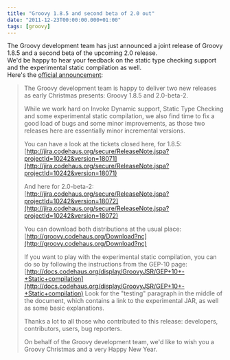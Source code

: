 ```yaml
---
title: "Groovy 1.8.5 and second beta of 2.0 out"
date: "2011-12-23T00:00:00.000+01:00"
tags: [groovy]
---
```


The Groovy development team has just announced a joint release of Groovy 1.8.5 and a second beta of the upcoming 2.0 release.  
We'd be happy to hear your feedback on the static type checking support and the experimental static compilation as well.  
Here's the [official announcement](http://docs.codehaus.org/display/GROOVY/2011/12/23/Groovy+1.8.5+and+2.0-beta-2+released):

> The Groovy development team is happy to deliver two new releases as early Christmas presents: Groovy 1.8.5 and 2.0-beta-2.  
>   
> While we work hard on Invoke Dynamic support, Static Type Checking and some experimental static compilation, we also find time to fix a good load of bugs and some minor improvements, as those two releases here are essentially minor incremental versions.  
>   
> You can have a look at the tickets closed here, for 1.8.5:  
> [http://jira.codehaus.org/secure/ReleaseNote.jspa?projectId=10242&version=18071](http://jira.codehaus.org/secure/ReleaseNote.jspa?projectId=10242&version=18071)  
>   
> And here for 2.0-beta-2:  
> [http://jira.codehaus.org/secure/ReleaseNote.jspa?projectId=10242&version=18072](http://jira.codehaus.org/secure/ReleaseNote.jspa?projectId=10242&version=18072)  
>   
> You can download both distributions at the usual place:  
> [http://groovy.codehaus.org/Download?nc](http://groovy.codehaus.org/Download?nc)  
>   
> If you want to play with the experimental static compilation, you can do so by following the instructions from the GEP-10 page:  
> [http://docs.codehaus.org/display/GroovyJSR/GEP+10+-+Static+compilation](http://docs.codehaus.org/display/GroovyJSR/GEP+10+-+Static+compilation) Look for the "testing" paragraph in the middle of the document, which contains a link to the experimental JAR, as well as some basic explanations.  
>   
> Thanks a lot to all those who contributed to this release: developers, contributors, users, bug reporters.  
>   
> On behalf of the Groovy development team, we'd like to wish you a Groovy Christmas and a very Happy New Year.